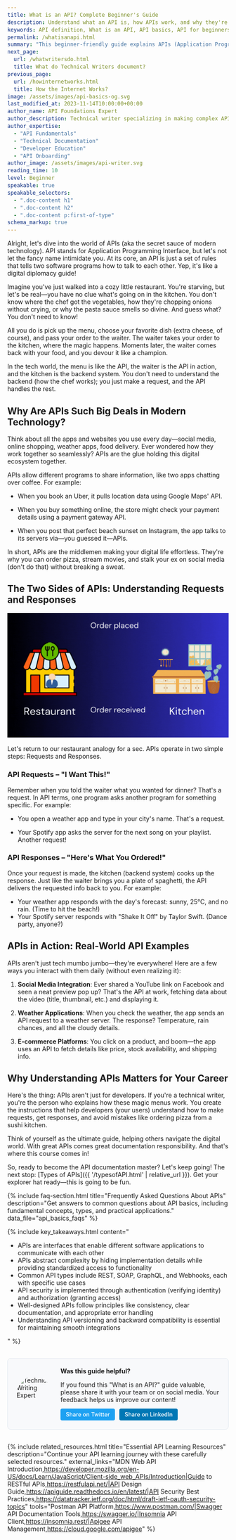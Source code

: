 ```yaml
---
title: What is an API? Complete Beginner's Guide
description: Understand what an API is, how APIs work, and why they're essential for modern software development. This comprehensive guide explains API concepts, types, and practical applications for beginners.
keywords: API definition, What is an API, API basics, API for beginners, API examples, API request response, REST API, API types, API authentication, API authorization, API development, API testing, API integration, API best practices, API security, API endpoints, API documentation, API versioning, API design patterns, API lifecycle
permalink: /whatisanapi.html
summary: "This beginner-friendly guide explains APIs (Application Programming Interfaces) from the ground up. Learn what APIs are, how they enable software communication, different API types, and why they're critical for modern development. Perfect for those new to APIs who want to understand core concepts before diving into implementation."
next_page:
  url: /whatwritersdo.html
  title: What do Technical Writers document?
previous_page:
  url: /howinternetworks.html
  title: How the Internet Works?
image: /assets/images/api-basics-og.svg
last_modified_at: 2023-11-14T10:00:00+00:00
author_name: API Foundations Expert
author_description: Technical writer specializing in making complex API concepts accessible to beginners
author_expertise: 
  - "API Fundamentals"
  - "Technical Documentation"
  - "Developer Education"
  - "API Onboarding"
author_image: /assets/images/api-writer.svg
reading_time: 10
level: Beginner
speakable: true
speakable_selectors:
  - ".doc-content h1" 
  - ".doc-content h2"
  - ".doc-content p:first-of-type"
schema_markup: true
---
```


Alright, let's dive into the world of APIs (aka the secret sauce of modern technology). API stands for Application Programming Interface, but let's not let the fancy name intimidate you. At its core, an API is just a set of rules that tells two software programs how to talk to each other. Yep, it's like a digital diplomacy guide!

Imagine you've just walked into a cozy little restaurant. You're starving, but let's be real—you have no clue what's going on in the kitchen. You don't know where the chef got the vegetables, how they're chopping onions without crying, or why the pasta sauce smells so divine. And guess what? You don't need to know!

All you do is pick up the menu, choose your favorite dish (extra cheese, of course), and pass your order to the waiter. The waiter takes your order to the kitchen, where the magic happens. Moments later, the waiter comes back with your food, and you devour it like a champion.

  <script async src="https://pagead2.googlesyndication.com/pagead/js/adsbygoogle.js?client=ca-pub-7149683584202371"
      crossorigin="anonymous"></script>
  <!-- AddTitleOne -->
  <ins class="adsbygoogle"
      style="display:block"
      data-ad-client="ca-pub-7149683584202371"
      data-ad-slot="7422872052"
      data-ad-format="auto"
      data-full-width-responsive="true"></ins>
  <script>
      (adsbygoogle = window.adsbygoogle || []).push({});
  </script>

In the tech world, the menu is like the API, the waiter is the API in action, and the kitchen is the backend system. You don't need to understand the backend (how the chef works); you just make a request, and the API handles the rest.

## Why Are APIs Such Big Deals in Modern Technology?

Think about all the apps and websites you use every day—social media, online shopping, weather apps, food delivery. Ever wondered how they work together so seamlessly? APIs are the glue holding this digital ecosystem together.

APIs allow different programs to share information, like two apps chatting over coffee. For example:

- When you book an Uber, it pulls location data using Google Maps' API.

- When you buy something online, the store might check your payment details using a payment gateway API.

- When you post that perfect beach sunset on Instagram, the app talks to its servers via—you guessed it—APIs.

In short, APIs are the middlemen making your digital life effortless. They're why you can order pizza, stream movies, and stalk your ex on social media (don't do that) without breaking a sweat.

## The Two Sides of APIs: Understanding Requests and Responses

<div class="gif-container">
  <img src="./assets/gif/Request&Response.gif" alt="API Request and Response cycle visualization" title="How API requests and responses work between client and server">
</div>

Let's return to our restaurant analogy for a sec. APIs operate in two simple steps: Requests and Responses.

### **API Requests – "I Want This!"**

Remember when you told the waiter what you wanted for dinner? That's a request. In API terms, one program asks another program for something specific. For example:

- You open a weather app and type in your city's name. That's a request.

- Your Spotify app asks the server for the next song on your playlist. Another request!

### **API Responses – "Here's What You Ordered!"**

Once your request is made, the kitchen (backend system) cooks up the response. Just like the waiter brings you a plate of spaghetti, the API delivers the requested info back to you. For example:

- Your weather app responds with the day's forecast: sunny, 25°C, and no rain. (Time to hit the beach!)
- Your Spotify server responds with "Shake It Off" by Taylor Swift. (Dance party, anyone?)

<script async src="https://pagead2.googlesyndication.com/pagead/js/adsbygoogle.js?client=ca-pub-7149683584202371"
      crossorigin="anonymous"></script>
  <!-- AddTitleOne -->
  <ins class="adsbygoogle"
      style="display:block"
      data-ad-client="ca-pub-7149683584202371"
      data-ad-slot="7422872052"
      data-ad-format="auto"
      data-full-width-responsive="true"></ins>
  <script>
      (adsbygoogle = window.adsbygoogle || []).push({});
  </script>

## APIs in Action: Real-World API Examples

APIs aren't just tech mumbo jumbo—they're everywhere! Here are a few ways you interact with them daily (without even realizing it):

1. **Social Media Integration**: Ever shared a YouTube link on Facebook and seen a neat preview pop up? That's the API at work, fetching data about the video (title, thumbnail, etc.) and displaying it.

2. **Weather Applications**: When you check the weather, the app sends an API request to a weather server. The response? Temperature, rain chances, and all the cloudy details.

3. **E-commerce Platforms**: You click on a product, and boom—the app uses an API to fetch details like price, stock availability, and shipping info.

## Why Understanding APIs Matters for Your Career

Here's the thing: APIs aren't just for developers. If you're a technical writer, you're the person who explains how these magic menus work. You create the instructions that help developers (your users) understand how to make requests, get responses, and avoid mistakes like ordering pizza from a sushi kitchen.

Think of yourself as the ultimate guide, helping others navigate the digital world. With great APIs comes great documentation responsibility. And that's where this course comes in!

So, ready to become the API documentation master? Let's keep going! The next stop: [Types of APIs]({{ '/typesofAPI.html' | relative_url }}). Get your explorer hat ready—this is going to be fun.

{% include faq-section.html 
  title="Frequently Asked Questions About APIs"
  description="Get answers to common questions about API basics, including fundamental concepts, types, and practical applications."
  data_file="api_basics_faqs"
%}

{% include key_takeaways.html content="
<ul>
  <li>APIs are interfaces that enable different software applications to communicate with each other</li>
  <li>APIs abstract complexity by hiding implementation details while providing standardized access to functionality</li>
  <li>Common API types include REST, SOAP, GraphQL, and Webhooks, each with specific use cases</li>
  <li>API security is implemented through authentication (verifying identity) and authorization (granting access)</li>
  <li>Well-designed APIs follow principles like consistency, clear documentation, and appropriate error handling</li>
  <li>Understanding API versioning and backward compatibility is essential for maintaining smooth integrations</li>
</ul>
" %}

<div class="author-cta">
  <img src="{{ site.baseurl }}/assets/images/gaurav.svg" alt="Technical Writing Expert" class="author-image">
  <div class="author-message">
    <h4>Was this guide helpful?</h4>
    <p>If you found this "What is an API?" guide valuable, please share it with your team or on social media. Your feedback helps us improve our content!</p>
    <div class="social-share">
      <a href="https://twitter.com/intent/tweet?url={{ site.url }}{{ page.url }}&text=Check out this excellent API documentation guide" class="share-button twitter">Share on Twitter</a>
      <a href="https://www.linkedin.com/shareArticle?mini=true&url={{ site.url }}{{ page.url }}&title=Master API Documentation" class="share-button linkedin">Share on LinkedIn</a>
    </div>
  </div>
</div>

<style>
.author-cta {
  display: flex;
  background: #f8f9fb;
  border-radius: 8px;
  padding: 20px;
  margin: 30px 0;
  border: 1px solid #e2e8f0;
  gap: 20px;
  align-items: center;
}
.author-image {
  width: 80px;
  height: 80px;
  border-radius: 50%;
  object-fit: cover;
}
.author-message {
  flex: 1;
}
.author-message h4 {
  margin-top: 0;
  margin-bottom: 8px;
}
.author-message p {
  margin-bottom: 12px;
}
.social-share {
  display: flex;
  gap: 10px;
}
.share-button {
  display: inline-block;
  padding: 6px 12px;
  border-radius: 4px;
  font-size: 0.8rem;
  font-weight: 500;
  text-decoration: none;
  color: white;
}
.twitter {
  background: #1DA1F2;
}
.linkedin {
  background: #0077B5;
}
@media (max-width: 600px) {
  .author-cta {
    flex-direction: column;
    text-align: center;
  }
  .social-share {
    justify-content: center;
  }
}
</style>

{% include related_resources.html 
  title="Essential API Learning Resources"
  description="Continue your API learning journey with these carefully selected resources."
  external_links="MDN Web API Introduction,https://developer.mozilla.org/en-US/docs/Learn/JavaScript/Client-side_web_APIs/Introduction|Guide to RESTful APIs,https://restfulapi.net/|API Design Guide,https://apiguide.readthedocs.io/en/latest/|API Security Best Practices,https://datatracker.ietf.org/doc/html/draft-ietf-oauth-security-topics"
  tools="Postman API Platform,https://www.postman.com/|Swagger API Documentation Tools,https://swagger.io/|Insomnia API Client,https://insomnia.rest/|Apigee API Management,https://cloud.google.com/apigee"
%}
